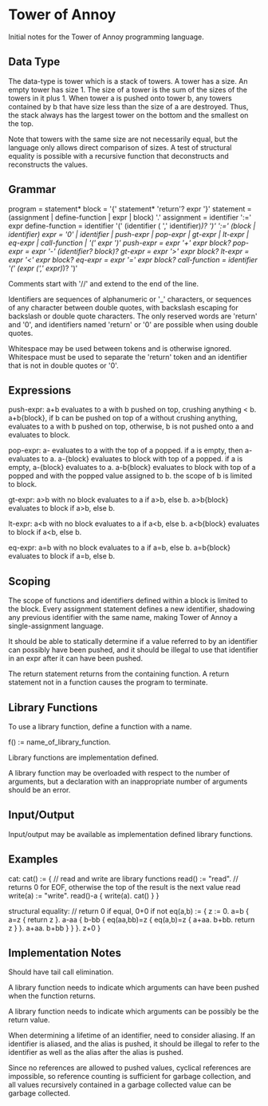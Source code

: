 Tower of Annoy
==============
Initial notes for the Tower of Annoy programming language.

Data Type
---------
The data-type is tower which is a stack of towers.  A tower has a
size.  An empty tower has size 1.  The size of a tower is the sum of
the sizes of the towers in it plus 1.  When tower a is pushed onto
tower b, any towers contained by b that have size less than the size
of a are destroyed.  Thus, the stack always has the largest tower on
the bottom and the smallest on the top.

Note that towers with the same size are not necessarily equal, but the
language only allows direct comparison of sizes.  A test of structural
equality is possible with a recursive function that deconstructs and
reconstructs the values.

Grammar
-------
  program = statement*
  block = '{' statement* 'return'? expr '}'
  statement = (assignment | define-function | expr | block) '.'
  assignment = identifier ':=' expr
  define-function = identifier '(' (identifier ( ',' identifier)*)? ')'
      ':=' (block | identifier)
  expr = '0' | identifier | push-expr | pop-expr | gt-expr | lt-expr |
      eq-expr | call-function | '(' expr ')'
  push-expr = expr '+' expr block?
  pop-expr = expr '-' (identifier? block)?
  gt-expr = expr '>' expr block?
  lt-expr = expr '<' expr block?
  eq-expr = expr '=' expr block?
  call-function = identifier '(' (expr (',' expr)*)? ')'

Comments start with '//' and extend to the end of the line.

Identifiers are sequences of alphanumeric or '_' characters, or
sequences of any character between double quotes, with backslash
escaping for backslash or double quote characters.  The only reserved
words are 'return' and '0', and identifiers named 'return' or '0' are
possible when using double quotes.

Whitespace may be used between tokens and is otherwise ignored.
Whitespace must be used to separate the 'return' token and an
identifier that is not in double quotes or '0'.

Expressions
-----------
push-expr: a+b evaluates to a with b pushed on top, crushing anything
< b.  a+b{block}, if b can be pushed on top of a without crushing
anything, evaluates to a with b pushed on top, otherwise, b is not
pushed onto a and evaluates to block.

pop-expr: a- evaluates to a with the top of a popped.  if a is empty,
then a- evaluates to a.  a-{block} evaluates to block with top of a
popped.  if a is empty, a-{block} evaluates to a.  a-b{block}
evaluates to block with top of a popped and with the popped value
assigned to b.  the scope of b is limited to block.

gt-expr: a>b with no block evaluates to a if a>b, else b.  a>b{block}
evaluates to block if a>b, else b.

lt-expr: a<b with no block evaluates to a if a<b, else b.  a<b{block}
evaluates to block if a<b, else b.

eq-expr: a=b with no block evaluates to a if a=b, else b.  a=b{block}
evaluates to block if a=b, else b.

Scoping
-------
The scope of functions and identifiers defined within a block is
limited to the block.  Every assignment statement defines a new
identifier, shadowing any previous identifier with the same name,
making Tower of Annoy a single-assignment language.

It should be able to statically determine if a value referred to by an
identifier can possibly have been pushed, and it should be illegal to
use that identifier in an expr after it can have been pushed.

The return statement returns from the containing function.  A return
statement not in a function causes the program to terminate.

Library Functions
-----------------
To use a library function, define a function with a name.

  f() := name_of_library_function.

Library functions are implementation defined.

A library function may be overloaded with respect to the number of
arguments, but a declaration with an inappropriate number of arguments
should be an error.

Input/Output
------------
Input/output may be available as implementation defined library
functions.

Examples
--------
cat:
  cat() := {
    // read and write are library functions
    read() := "read". // returns 0 for EOF, otherwise the top of the result is the next value read
    write(a) := "write".
    read()-a {
      write(a).
      cat()
    }
  }

structural equality:
  // return 0 if equal, 0+0 if not
  eq(a,b) := {
    z := 0.
    a=b {
      a=z {
        return z
      }.
      a-aa {
        b-bb {
          eq(aa,bb)=z {
            eq(a,b)=z {
              a+aa.
              b+bb.
              return z
            }
          }.
          a+aa.
          b+bb
        }
      }
    }.
    z+0
  }

Implementation Notes
--------------------
Should have tail call elimination.

A library function needs to indicate which arguments can have been
pushed when the function returns.

A library function needs to indicate which arguments can be possibly
be the return value.

When determining a lifetime of an identifier, need to consider
aliasing.  If an identifier is aliased, and the alias is pushed, it
should be illegal to refer to the identifier as well as the alias
after the alias is pushed.

Since no references are allowed to pushed values, cyclical references
are impossible, so reference counting is sufficient for garbage
collection, and all values recursively contained in a garbage
collected value can be garbage collected.
